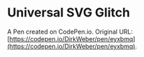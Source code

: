 # Universal SVG Glitch

A Pen created on CodePen.io. Original URL: [https://codepen.io/DirkWeber/pen/eyxbmq](https://codepen.io/DirkWeber/pen/eyxbmq).


